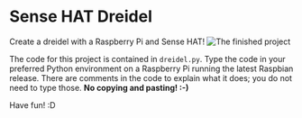 # Sense HAT Dreidel
Create a dreidel with a Raspberry Pi and Sense HAT!
![The finished project](https://cloud.githubusercontent.com/assets/13228241/11609400/a9afa34e-9b4b-11e5-87a1-532fef1691fb.jpg)

The code for this project is contained in ```dreidel.py```. Type the code in your preferred Python environment on a Raspberry Pi running the latest Raspbian release. There are comments in the code to explain what it does; you do not need to type those. **No copying and pasting! :-)** 

Have fun! :D
